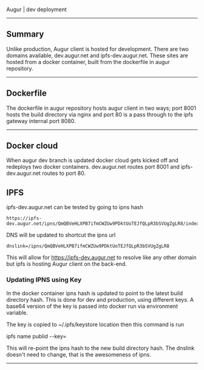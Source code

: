 Augur | dev deployment

___
## Summary

Unlike production, Augur client is hosted for development. There are two domains available, dev.augur.net and ipfs-dev.augur.net. These sites are hosted from a docker container, built from the dockerfile in augur repository. 

___

## Dockerfile

The dockerfile in augur repository hosts augur client in two ways; port 8001 hosts the build directory via nginx and port 80 is a pass through to the ipfs gateway internal port 8080.

___

## Docker cloud

When augur dev branch is updated docker cloud gets kicked off and redeploys two docker containers. dev.augur.net routes port 8001 and ipfs-dev.augur.net routes to port 80.

## IPFS

ipfs-dev.augur.net can be tested by going to ipns hash

    https://ipfs-dev.augur.net/ipns/QmQBVeHLXPB7ifmCWZUw9PDktUoTEJfQLpR3bSVUgZgLR8/index.html

DNS will be updated to shortcut the ipns url 

    dnslink=/ipns/QmQBVeHLXPB7ifmCWZUw9PDktUoTEJfQLpR3bSVUgZgLR8

This will allow for https://ipfs-dev.augur.net to resolve like any other domain but ipfs is hosting Augur client on the back-end.


### Updating IPNS using Key

In the docker container ipns hash is updated to point to the latest build directory hash. This is done for dev and production, using different keys. A base64 version of the key is passed into docker run via environment variable.

The key is copied to ~/.ipfs/keystore location then this command is run 

  ipfs name  publid --key=<key name> <new build hash>


This will re-point the ipns hash to the new build directory hash. The dnslink doesn't need to change, that is the awesomeness of ipns.

---
